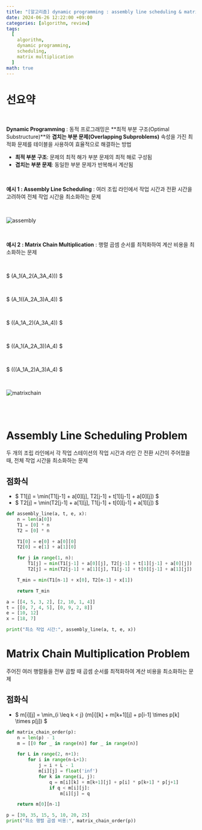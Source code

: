 ```yaml
---
title: "[알고리즘] dynamic programming : assembly line scheduling & matrix chain multiplication"
date: 2024-06-26 12:22:00 +09:00
categories: [algorithm, review]
tags:
  [
    algorithm,
    dynamic programming,
    scheduling,
    matrix multiplication
  ]
math: true
---
```


# **선요약**

<br/>

**Dynamic Programming** : 동적 프로그래밍은 **최적 부분 구조(Optimal Substructure)**와 **겹치는 부분 문제(Overlapping Subproblems)** 속성을 가진 최적화 문제를 테이블을 사용하여 효율적으로 해결하는 방법

- **최적 부분 구조**: 문제의 최적 해가 부분 문제의 최적 해로 구성됨
- **겹치는 부분 문제**: 동일한 부분 문제가 반복해서 계산됨

<br/>

**예시 1 : Assembly Line Scheduling** : 여러 조립 라인에서 작업 시간과 전환 시간을 고려하여 전체 작업 시간을 최소화하는 문제

<br/>

![assembly](https://img1.daumcdn.net/thumb/R1280x0/?scode=mtistory2&fname=https%3A%2F%2Ft1.daumcdn.net%2Fcfile%2Ftistory%2F996259335A082E7513)

<br/>

**예시 2 : Matrix Chain Multiplication** : 행렬 곱셈 순서를 최적화하여 계산 비용을 최소화하는 문제

<br/>


$ (A_1(A_2(A_3A_4))) $

<br/>

$ (A_1((A_2A_3)A_4)) $

<br/>

$ ((A_1A_2)(A_3A_4)) $

<br/>

$ ((A_1(A_2A_3))A_4) $

<br/>

$ (((A_1A_2)A_3)A_4) $

<br/>

![matrixchain](https://i.makeagif.com/media/1-19-2023/mpXkc0.gif)


<br/>
<br/>

# **Assembly Line Scheduling Problem**

두 개의 조립 라인에서 각 작업 스테이션의 작업 시간과 라인 간 전환 시간이 주어졌을 때, 전체 작업 시간을 최소화하는 문제

## **점화식**

- $ T1[j] = \min(T1[j-1] + a[0][j], T2[j-1] + t[1][j-1] + a[0][j]) $
- $ T2[j] = \min(T2[j-1] + a[1][j], T1[j-1] + t[0][j-1] + a[1][j]) $


```python
def assembly_line(a, t, e, x):
    n = len(a[0])
    T1 = [0] * n
    T2 = [0] * n

    T1[0] = e[0] + a[0][0]
    T2[0] = e[1] + a[1][0]

    for j in range(1, n):
        T1[j] = min(T1[j-1] + a[0][j], T2[j-1] + t[1][j-1] + a[0][j])
        T2[j] = min(T2[j-1] + a[1][j], T1[j-1] + t[0][j-1] + a[1][j])

    T_min = min(T1[n-1] + x[0], T2[n-1] + x[1])

    return T_min

a = [[4, 5, 3, 2], [2, 10, 1, 4]]
t = [[0, 7, 4, 5], [0, 9, 2, 8]]
e = [10, 12]
x = [18, 7]

print("최소 작업 시간:", assembly_line(a, t, e, x))
```

# **Matrix Chain Multiplication Problem**

주어진 여러 행렬들을 전부 곱할 때 곱셈 순서를 최적화하여 계산 비용을 최소화하는 문제

## **점화식**

- $ m[i][j] = \min_{i \leq k < j} (m[i][k] + m[k+1][j] + p[i-1] \times p[k] \times p[j]) $


```python
def matrix_chain_order(p):
    n = len(p) - 1
    m = [[0 for _ in range(n)] for _ in range(n)]

    for L in range(2, n+1):
        for i in range(n-L+1):
            j = i + L - 1
            m[i][j] = float('inf')
            for k in range(i, j):
                q = m[i][k] + m[k+1][j] + p[i] * p[k+1] * p[j+1]
                if q < m[i][j]:
                    m[i][j] = q

    return m[0][n-1]

p = [30, 35, 15, 5, 10, 20, 25]
print("최소 행렬 곱셈 비용:", matrix_chain_order(p))
```
